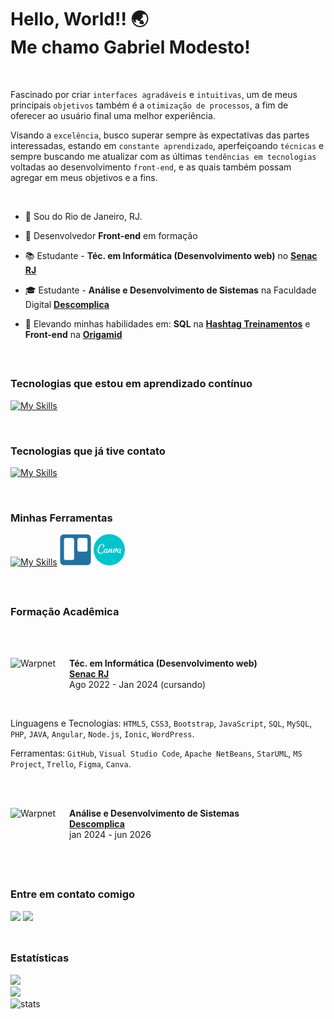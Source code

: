 
<h1> Hello, World!! 🌏<br> Me chamo Gabriel Modesto!</h1>
<br/>

Fascinado por criar `interfaces agradáveis` e `intuitivas`, um de meus principais `objetivos` também é a `otimização de processos`, a fim de oferecer ao usuário final uma melhor experiência.

Visando a `excelência`, busco superar sempre às expectativas das partes interessadas, estando em `constante aprendizado`, aperfeiçoando `técnicas` e sempre buscando me atualizar com as últimas `tendências em tecnologias` voltadas ao desenvolvimento `front-end`, e as quais também possam agregar em meus objetivos e a fins.

<br/>

- 🎈 Sou do Rio de Janeiro, RJ.
- 🧠 Desenvolvedor **Front-end** em formação
- 📚 Estudante - **Téc. em Informática (Desenvolvimento web)** no [**Senac RJ**](https://www.rj.senac.br/)
- 🎓 Estudante - **Análise e Desenvolvimento de Sistemas** na Faculdade Digital [**Descomplica**](https://descomplica.com.br/faculdade/tecnologia/analise-e-desenvolvimento-de-sistemas/)

- 🚀 Elevando minhas habilidades em: **SQL** na [**Hashtag Treinamentos**](https://www.hashtagtreinamentos.com/) e **Front-end** na [**Origamid**](https://www.origamid.com/)
<br/>

##
<h3> Tecnologias que estou em aprendizado contínuo</h3>

  [![My Skills](https://skillicons.dev/icons?i=html,css,js,ts,bootstrap,php,mysql,figma,sass)](https://skillicons.dev)
  
<br/>

<h3> Tecnologias que já tive contato</h3>

  [![My Skills](https://skillicons.dev/icons?i=java,angular,react,nodejs,androidstudio,wordpress)](https://skillicons.dev)


<br/>

<h3> Minhas Ferramentas</h3>

  [![My Skills](https://skillicons.dev/icons?i=github,vscode,figma)](https://skillicons.dev)
<img height="50" src="https://github.com/devicons/devicon/blob/master/icons/trello/trello-plain.svg">
<img height="50" src="https://github.com/devicons/devicon/blob/master/icons/canva/canva-original.svg">

<br/>

##

<h3> Formação Acadêmica</h3>
<br/>
<br/>

[<img align="left" height="94px" width="94px" alt="Warpnet" src="https://i.postimg.cc/rwbd9nTT/senac-logo.png"/>](https://postimg.cc/KKxPTxY8)
**Téc. em Informática (Desenvolvimento web)** \
[**Senac RJ**](https://www.rj.senac.br/) \
Ago 2022 - Jan 2024 (cursando)

<br/>

Linguagens e Tecnologias: `HTML5`, `CSS3`, `Bootstrap`, `JavaScript`, `SQL`, `MySQL`, `PHP`, `JAVA`, `Angular`, `Node.js`, `Ionic`, `WordPress`.

Ferramentas: `GitHub`, `Visual Studio Code`, `Apache NetBeans`, `StarUML`, `MS Project`, `Trello`, `Figma`, `Canva`.

<br/>
<br/>

[<img align="left" height="94px" width="94px" alt="Warpnet" src="https://i.postimg.cc/dVDkrMzn/descomplica-logo.png"/>](https://postimg.cc/nMBq3XQh)
**Análise e Desenvolvimento de Sistemas** \
[**Descomplica**](https://descomplica.com.br/faculdade/tecnologia/analise-e-desenvolvimento-de-sistemas/) \
jan 2024 - jun 2026

<br/>
<br/>

##

<h3>Entre em contato comigo</h3>
<a href="https://www.linkedin.com/in/gabrielm-oliveira/"><img src="https://img.shields.io/badge/LinkedIn-0077B5?style=for-the-badge&logo=linkedin&logoColor=white" target="_blank"></a>
<a href="mailto:gabriel_26@outlook.com.br"><img src="https://img.shields.io/badge/Microsoft%20Outlook-0078D4.svg?style=for-the-badge&logo=Microsoft-Outlook&logoColor=white" target="_blank"></a>

<br/>
<br/>

##
<h3>Estatísticas</h3>
<div>
  
  <img height="150em"  src="https://github-readme-stats.vercel.app/api?username=GabrielModesto-O&show_icons=true&theme=dracula&include_all_commits=true&count_private=true"/>
<br/>
  <img height="150em" src="https://github-readme-stats.vercel.app/api/top-langs/?username=GabrielModesto-O&layout=compact&langs_count=7&theme=dracula"/>
<br/>
  <img height="160em" src="https://github-readme-streak-stats.herokuapp.com/?user=GabrielModesto-O&theme=omni&theme=dracula" alt="stats"/>
</div>


